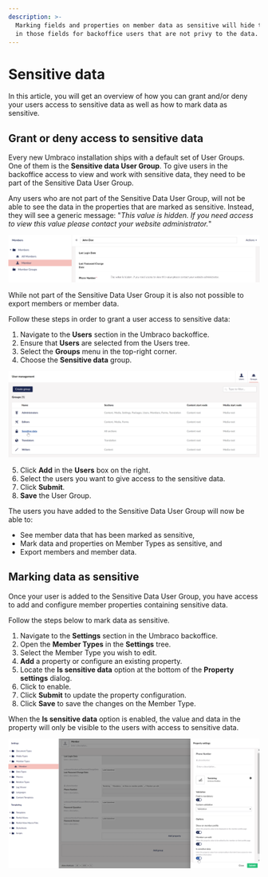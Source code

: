 ```yaml
---
description: >-
  Marking fields and properties on member data as sensitive will hide the data
  in those fields for backoffice users that are not privy to the data.
---
```


# Sensitive data

In this article, you will get an overview of how you can grant and/or deny your users access to sensitive data as well as how to mark data as sensitive.

## Grant or deny access to sensitive data

Every new Umbraco installation ships with a default set of User Groups. One of them is the **Sensitive data User Group**. To give users in the backoffice access to view and work with sensitive data, they need to be part of the Sensitive Data User Group.

Any users who are not part of the Sensitive Data User Group, will not be able to see the data in the properties that are marked as sensitive. Instead, they will see a generic message: "_This value is hidden. If you need access to view this value please contact your website administrator._"

![Sensitive data hidden](../../../../10/umbraco-cms/reference/security/images/sensitive-data-hidden-v8.png)

While not part of the Sensitive Data User Group it is also not possible to export members or member data.

Follow these steps in order to grant a user access to sensitive data:

1. Navigate to the **Users** section in the Umbraco backoffice.
2. Ensure that **Users** are selected from the Users tree.
3. Select the **Groups** menu in the top-right corner.
4. Choose the **Sensitive data** group.

![Sensitive data user group](../../../../10/umbraco-cms/reference/security/images/sensitive-data-user-group-v8.png)

5. Click **Add** in the **Users** box on the right.
6. Select the users you want to give access to the sensitive data.
7. Click **Submit**.
8. **Save** the User Group.

The users you have added to the Sensitive Data User Group will now be able to:

* See member data that has been marked as sensitive,
* Mark data and properties on Member Types as sensitive, and
* Export members and member data.

## Marking data as sensitive

Once your user is added to the Sensitive Data User Group, you have access to add and configure member properties containing sensitive data.

Follow the steps below to mark data as sensitive.&#x20;

1. Navigate to the **Settings** section in the Umbraco backoffice.
2. Open the **Member Types** in the **Settings** tree.
3. Select the Member Type you wish to edit.
4. **Add** a property or configure an existing property.
5. Locate the **Is sensitive data** option at the bottom of the **Property settings** dialog.
6. Click to enable.
7. Click **Submit** to update the property configuration.
8. Click **Save** to save the changes on the Member Type.

When the **Is sensitive data** option is enabled, the value and data in the property will only be visible to the users with access to sensitive data.

![Update member type](../../../../10/umbraco-cms/reference/security/images/update-member-type-v8.png)
